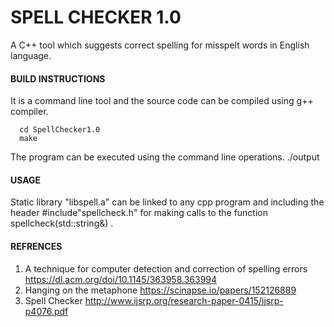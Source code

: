 #		SPELL CHECKER 1.0
A C++ tool which suggests correct spelling for misspelt words in English language.
#### BUILD INSTRUCTIONS
It is a command line tool and the source code can be compiled using g++ compiler.

	  cd SpellChecker1.0
 	  make

The program can be executed using the command line operations. 
         ./output

#### USAGE
Static library "libspell.a" can be linked to any cpp program and including the header #include"spellcheck.h" for making calls to the function spellcheck(std::string&) .


#### REFRENCES
1.   A technique for computer detection and correction of spelling errors  https://dl.acm.org/doi/10.1145/363958.363994
2.   Hanging on the metaphone  https://scinapse.io/papers/152126889
3.  Spell Checker http://www.ijsrp.org/research-paper-0415/ijsrp-p4076.pdf





